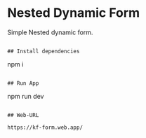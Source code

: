 # Nested Dynamic Form

Simple Nested dynamic form.

```

## Install dependencies

```

npm i

```

## Run App

```

npm run dev

```

## Web-URL

https://kf-form.web.app/
```
